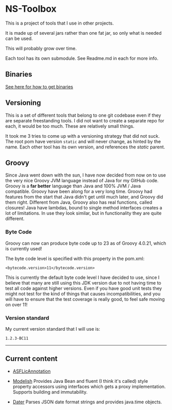 # NS-Toolbox

This is a project of tools that I use in other projects.

It is made up of several jars rather than one fat jar, so only what is needed can be used.

This will probably grow over time.

Each tool has its own submodule. See Readme.md in each for more info.

## Binaries

[See here for how to get binaries](https://tombensve.github.io)

## Versioning 

This is a set of different tools that belong to one git codebase even if they are separate freestanding tools. I did not want to create a separate repo for each, it would be too much. These are relatively small things. 

It took me 3 tries to come up with a versioning strategy that did not suck. The root pom have version `static` and will never change, as hinted by the name. Each other tool has its own version, and references the _static_ parent.

## Groovy

Since Java went down with the sun, I have now decided from now on to use the very nice Groovy JVM language instead of Java for my GitHub code. Groovy is a **far better** language than Java and 100% JVM / Java compatible. Groovy have been along for a very long time. Groovy had features from the start that Java didn't get until much later, and Groovy did them right. Different from Java, Groovy also has real functions, called closures! Java have lambdas, bound to single method interfaces creates a lot of limitations. In use they look similar, but in functionality they are quite different.

### Byte Code

Groovy can now can produce byte code up to 23 as of Groovy 4.0.21, which is currently used!

The byte code level is specified with this property in the pom.xml:

    <bytecode.version>11</bytecode.version>

This is currently the default byte code level I have decided to use, since I believe that many are still using this JDK version due to not having time to test all code against higher versions. Even if you have good unit tests they might not test for the kind of things that causes incompatibilities, and you will have to ensure that the test coverage is really good, to feel safe moving on over 11!

### Version standard

My current version standard that I will use is:

    1.2.3-BC11

----

## Current content

- [ASFLicAnnotation](ASFLicAnnotation/README.md)

- [Modelish](Modelish/README.md) Provides Java Bean and fluent (I think it's called) style property accessors
using interfaces which gets a proxy implementation. Supports building and immutability.

- [Dater](Dater/README.md) Parses JSON date format strings and provides java.time objects.
